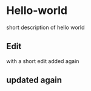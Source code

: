 # Hello-world
short description of hello world

## Edit
with a short edit added again

## updated again



